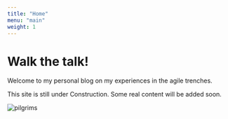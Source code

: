 ```yaml
---
title: "Home"
menu: "main"
weight: 1
---
```


# Walk the talk!

Welcome to my personal blog on my experiences in the agile trenches.

This site is still under Construction. Some real content will be added soon.

![pilgrims](/images/pilgrims.png)

